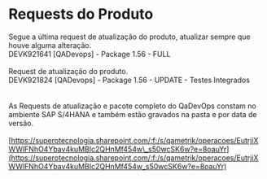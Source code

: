 # Requests do Produto

Segue a última request de atualização do produto, atualizar sempre que houve alguma alteração.\
DEVK921641 \[QADevops] - Package 1.56 - FULL\
\
Request de atualização do produto.\
DEVK921824 \[QADevops] - Package 1.56 - UPDATE - Testes Integrados\
\
\
As Requests de atualização e pacote completo do QaDevOps constam no ambiente SAP S/4HANA e também estão gravados na pasta e por data de versão.\
\
[https://superotecnologia.sharepoint.com/:f:/s/qametrik/operacoes/EutrjiXWWlFNhO4Ybav4kuMBIc2QHnMf454w\_s50wcSK6w?e=8oauYr](https://superotecnologia.sharepoint.com/:f:/s/qametrik/operacoes/EutrjiXWWlFNhO4Ybav4kuMBIc2QHnMf454w_s50wcSK6w?e=8oauYr)
